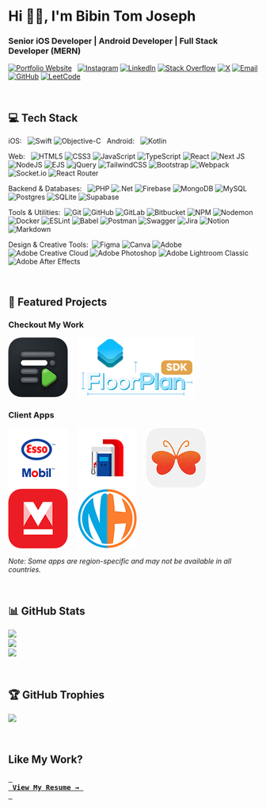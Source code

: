 # Hi 👋🏻, I'm Bibin Tom Joseph
### Senior iOS Developer | Android Developer | Full Stack Developer (MERN)

[![Portfolio Website](https://img.shields.io/badge/Portfolio-Website-FF5722?style=flat&logo=globe&logoColor=white)](https://www.bibintomj.com)
&nbsp;
[![Instagram](https://img.shields.io/badge/Instagram-%23E4405F.svg?logo=Instagram&logoColor=white)](https://instagram.com/bibintomj) 
[![LinkedIn](https://img.shields.io/badge/LinkedIn-%230077B5.svg?logo=linkedin&logoColor=white)](https://linkedin.com/in/bibintomj) 
[![Stack Overflow](https://img.shields.io/badge/-Stackoverflow-FE7A16?logo=stack-overflow&logoColor=white)](https://stackoverflow.com/users/8193339) 
[![X](https://img.shields.io/badge/X-black.svg?logo=X&logoColor=white)](https://x.com/bibintomj) 
[![Email](https://img.shields.io/badge/Email-D14836?logo=gmail&logoColor=white)](mailto:bibintomj@gmail.com) 
[![GitHub](https://img.shields.io/badge/GitHub-181717.svg?logo=github&logoColor=white)](https://github.com/bibintomj) 
[![LeetCode](https://img.shields.io/badge/LeetCode-FFA116.svg?logo=leetcode&logoColor=white)](https://leetcode.com/bibintomj)

<br>

## 💻 Tech Stack

iOS: &nbsp; ![Swift](https://img.shields.io/badge/swift-F54A2A?style=flat&logo=swift&logoColor=white) ![Objective-C](https://img.shields.io/badge/OBJECTIVE--C-%233A95E3.svg?style=flat&logo=apple&logoColor=white)  &nbsp; Android: &nbsp; ![Kotlin](https://img.shields.io/badge/kotlin-%237F52FF.svg?style=flat&logo=kotlin&logoColor=white) 

Web: &nbsp; ![HTML5](https://img.shields.io/badge/html5-%23E34F26.svg?style=flat&logo=html5&logoColor=white) ![CSS3](https://img.shields.io/badge/css3-%231572B6.svg?style=flat&logo=css3&logoColor=white) ![JavaScript](https://img.shields.io/badge/javascript-%23323330.svg?style=flat&logo=javascript&logoColor=%23F7DF1E) ![TypeScript](https://img.shields.io/badge/typescript-%23007ACC.svg?style=flat&logo=typescript&logoColor=white) ![React](https://img.shields.io/badge/react-%2320232a.svg?style=flat&logo=react&logoColor=%2361DAFB) ![Next JS](https://img.shields.io/badge/Next-black?style=flat&logo=next.js&logoColor=white) ![NodeJS](https://img.shields.io/badge/node.js-6DA55F?style=flat&logo=node.js&logoColor=white) ![EJS](https://img.shields.io/badge/ejs-%23B4CA65.svg?style=flat&logo=ejs&logoColor=black) ![jQuery](https://img.shields.io/badge/jquery-%230769AD.svg?style=flat&logo=jquery&logoColor=white) ![TailwindCSS](https://img.shields.io/badge/tailwindcss-%2338B2AC.svg?style=flat&logo=tailwind-css&logoColor=white) ![Bootstrap](https://img.shields.io/badge/bootstrap-%238511FA.svg?style=flat&logo=bootstrap&logoColor=white) ![Webpack](https://img.shields.io/badge/webpack-%238DD6F9.svg?style=flat&logo=webpack&logoColor=black) ![Socket.io](https://img.shields.io/badge/Socket.io-black?style=flat&logo=socket.io&badgeColor=010101) ![React Router](https://img.shields.io/badge/React_Router-CA4245?style=flat&logo=react-router&logoColor=white)

Backend & Databases: &nbsp; ![PHP](https://img.shields.io/badge/php-%23777BB4.svg?style=flat&logo=php&logoColor=white) ![.Net](https://img.shields.io/badge/.NET-5C2D91?style=flat&logo=.net&logoColor=white) ![Firebase](https://img.shields.io/badge/firebase-a08021?style=flat&logo=firebase&logoColor=ffcd34) ![MongoDB](https://img.shields.io/badge/MongoDB-%234ea94b.svg?style=flat&logo=mongodb&logoColor=white) ![MySQL](https://img.shields.io/badge/mysql-4479A1.svg?style=flat&logo=mysql&logoColor=white) ![Postgres](https://img.shields.io/badge/postgres-%23316192.svg?style=flat&logo=postgresql&logoColor=white) ![SQLite](https://img.shields.io/badge/sqlite-%2307405e.svg?style=flat&logo=sqlite&logoColor=white) ![Supabase](https://img.shields.io/badge/Supabase-3ECF8E?style=flat&logo=supabase&logoColor=white)

Tools & Utilities: &nbsp;![Git](https://img.shields.io/badge/git-%23F05033.svg?style=flat&logo=git&logoColor=white) ![GitHub](https://img.shields.io/badge/github-%23121011.svg?style=flat&logo=github&logoColor=white) ![GitLab](https://img.shields.io/badge/gitlab-%23181717.svg?style=flat&logo=gitlab&logoColor=white) ![Bitbucket](https://img.shields.io/badge/bitbucket-%230047B3.svg?style=flat&logo=bitbucket&logoColor=white) ![NPM](https://img.shields.io/badge/NPM-%23CB3837.svg?style=flat&logo=npm&logoColor=white) ![Nodemon](https://img.shields.io/badge/NODEMON-%23323330.svg?style=flat&logo=nodemon&logoColor=%BBDEAD) ![Docker](https://img.shields.io/badge/docker-%230db7ed.svg?style=flat&logo=docker&logoColor=white) ![ESLint](https://img.shields.io/badge/ESLint-4B3263?style=flat&logo=eslint&logoColor=white) ![Babel](https://img.shields.io/badge/Babel-F9DC3e?style=flat&logo=babel&logoColor=black) ![Postman](https://img.shields.io/badge/Postman-FF6C37?style=flat&logo=postman&logoColor=white) ![Swagger](https://img.shields.io/badge/-Swagger-%23Clojure?style=flat&logo=swagger&logoColor=white) ![Jira](https://img.shields.io/badge/jira-%230A0FFF.svg?style=flat&logo=jira&logoColor=white) ![Notion](https://img.shields.io/badge/Notion-%23000000.svg?style=flat&logo=notion&logoColor=white) ![Markdown](https://img.shields.io/badge/markdown-%23000000.svg?style=flat&logo=markdown&logoColor=white)

Design & Creative Tools: &nbsp;![Figma](https://img.shields.io/badge/figma-%23F24E1E.svg?style=flat&logo=figma&logoColor=white) ![Canva](https://img.shields.io/badge/Canva-%2300C4CC.svg?style=flat&logo=Canva&logoColor=white) ![Adobe](https://img.shields.io/badge/adobe-%23FF0000.svg?style=flat&logo=adobe&logoColor=white) ![Adobe Creative Cloud](https://img.shields.io/badge/Adobe%20Creative%20Cloud-DA1F26.svg?style=flat&logo=Adobe%20Creative%20Cloud&logoColor=white) ![Adobe Photoshop](https://img.shields.io/badge/adobe%20photoshop-%2331A8FF.svg?style=flat&logo=adobe%20photoshop&logoColor=white) ![Adobe Lightroom Classic](https://img.shields.io/badge/Adobe%20Lightroom%20Classic-31A8FF.svg?style=flat&logo=Adobe%20Lightroom%20Classic&logoColor=white) ![Adobe After Effects](https://img.shields.io/badge/Adobe%20After%20Effects-9999FF.svg?style=flat&logo=Adobe%20After%20Effects&logoColor=white)


<br> 

## 🚀 Featured Projects

### Checkout My Work
[![Cue Teleprompter](/Assets/120x/cue-teleprompter120x.png 'Cue Teleprompter')](https://apple.co/4dzOx4k) &nbsp;&nbsp;&nbsp; 
[![Floor Plan](/Assets/120x/floorplan-ios-sdk120x.png 'Floor Plan')](https://github.com/bibintomj/FloorPlan)

### Client Apps
[![Esso Mobil](/Assets/120x/esso-and-mobil-app120x.png 'Esso Mobil')](https://apple.co/3wsWHKX) &nbsp;&nbsp;&nbsp; 
[![Exxon Mobil](/Assets/120x/exxon-mobil-rewards120x.png 'Exxon Mobil')](https://apple.co/4dx1s72) &nbsp;&nbsp;&nbsp; 
[![M4Marry](/Assets/120x/m4marry-matrimony-app120x.png 'M4Marry')](https://apple.co/4bazGM6) &nbsp;&nbsp;&nbsp; 
[![Manorama Online](/Assets/120x/manorama-online-news-videos120x.png 'Manorama Online')](https://apple.co/3wzXZUs) &nbsp;&nbsp;&nbsp; 
[![NixitHub](/Assets/120x/nixithub120x.png 'NixitHub')](https://apple.co/4acNyUK)

*Note: Some apps are region-specific and may not be available in all countries.*

<br> 

## 📊 GitHub Stats
![](https://github-readme-stats.vercel.app/api?username=bibintomj&theme=default_repocard&hide_border=true&include_all_commits=true&count_private=true)<br/>
![](https://nirzak-streak-stats.vercel.app/?user=bibintomj&theme=default_repocard&hide_border=true)<br/>
![](https://github-readme-stats.vercel.app/api/top-langs/?username=bibintomj&theme=default_repocard&hide_border=true&include_all_commits=true&count_private=true&layout=compact)

<br> 

## 🏆 GitHub Trophies
![](https://github-profile-trophy.vercel.app/?username=bibintomj&theme=one_dark_pro&no-frame=true&no-bg=false&margin-w=4)


<br>

## Like My Work?
[<kbd> <br> <b>View My Resume →</b> <br> </kbd>][Resume]

[Resume]: <Bibin.iOS.Dev.Resume.pdf>

<br> 
